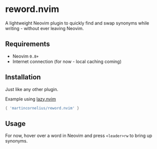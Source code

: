 # reword.nvim
A lightweight Neovim plugin to quickly find and swap synonyms while writing - without ever leaving Neovim.

## Requirements
- Neovim `0.8+`
- Internet connection (for now - local caching coming)

## Installation
Just like any other plugin. 

Example using [lazy.nvim](https://github.com/folke/lazy.nvim)
```lua
{ 'martincornelius/reword.nvim' }
```

## Usage
For now, hover over a word in Neovim and press `<leader>rw` to bring up synonyms.

